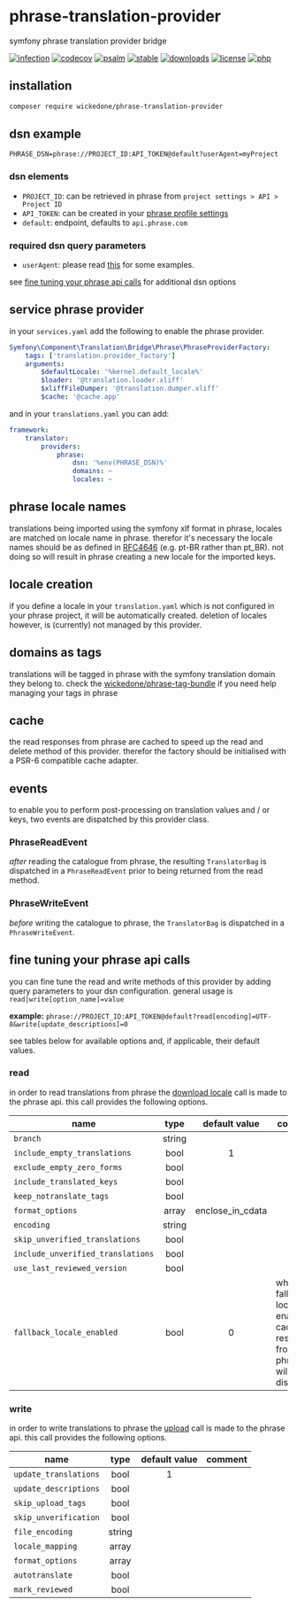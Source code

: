 # phrase-translation-provider

symfony phrase translation provider bridge

[![infection](https://img.shields.io/endpoint?style=flat&url=https%3A%2F%2Fbadge-api.stryker-mutator.io%2Fgithub.com%2FwickedOne%2Fphrase-translation-provider%2Fmaster)](https://dashboard.stryker-mutator.io/reports/github.com/wickedOne/phrase-translation-provider/master)
[![codecov](https://codecov.io/gh/wickedOne/phrase-translation-provider/branch/master/graph/badge.svg?token=UHKAVGURP7)](https://codecov.io/gh/wickedOne/phrase-translation-provider)
[![psalm](https://shepherd.dev/github/wickedOne/phrase-translation-provider/coverage.svg)](https://shepherd.dev/github/wickedOne/phrase-translation-provider)
[![stable](http://poser.pugx.org/wickedone/phrase-translation-provider/v)](https://packagist.org/packages/wickedone/phrase-translation-provider)
[![downloads](http://poser.pugx.org/wickedone/phrase-translation-provider/downloads)](https://packagist.org/packages/wickedone/phrase-translation-provider)
[![license](http://poser.pugx.org/wickedone/phrase-translation-provider/license)](https://packagist.org/packages/wickedone/phrase-translation-provider)
[![php](http://poser.pugx.org/wickedone/phrase-translation-provider/require/php)](https://packagist.org/packages/wickedone/phrase-translation-provider)

## installation

```bash
composer require wickedone/phrase-translation-provider
```

## dsn example

```dotenv
PHRASE_DSN=phrase://PROJECT_ID:API_TOKEN@default?userAgent=myProject
```
 
### dsn elements

- `PROJECT_ID`: can be retrieved in phrase from `project settings > API > Project ID`
- `API_TOKEN`: can be created in your [phrase profile settings](https://app.phrase.com/settings/oauth_access_tokens)
- `default`: endpoint, defaults to `api.phrase.com`

### required dsn query parameters

- `userAgent`: please read [this](https://developers.phrase.com/api/#overview--identification-via-user-agent) for some examples.

see [fine tuning your phrase api calls](#fine-tuning-your-phrase-api-calls) for additional dsn options

## service phrase provider

in your `services.yaml` add the following to enable the phrase provider.
```yaml
Symfony\Component\Translation\Bridge\Phrase\PhraseProviderFactory:
    tags: ['translation.provider_factory']
    arguments:
        $defaultLocale: '%kernel.default_locale%'
        $loader: '@translation.loader.xliff'
        $xliffFileDumper: '@translation.dumper.xliff'
        $cache: '@cache.app'
```
and in your `translations.yaml` you can add:
```yaml
framework:
    translator:
        providers:
            phrase:
                dsn: '%env(PHRASE_DSN)%'
                domains: ~
                locales: ~
```

## phrase locale names

translations being imported using the symfony xlf format in phrase, locales are matched on locale name in phrase.
therefor it's necessary the locale names should be as defined in [RFC4646](https://www.ietf.org/rfc/rfc4646.txt) (e.g. pt-BR rather than pt_BR).
not doing so will result in phrase creating a new locale for the imported keys.

## locale creation

if you define a locale in your `translation.yaml` which is not configured in your phrase project, it will be automatically created. deletion of locales however, is (currently) not managed by this provider.

## domains as tags

translations will be tagged in phrase with the symfony translation domain they belong to.
check the [wickedone/phrase-tag-bundle](https://github.com/wickedOne/phrase-tag-bundle) if you need help managing your tags in phrase 

## cache

the read responses from phrase are cached to speed up the read and delete method of this provider.
therefor the factory should be initialised with a PSR-6 compatible cache adapter.

## events

to enable you to perform post-processing on translation values and / or keys, two events are dispatched by this provider class.

### PhraseReadEvent

_after_ reading the catalogue from phrase, the resulting `TranslatorBag` is dispatched in a `PhraseReadEvent` prior to being returned from the read method. 

### PhraseWriteEvent

_before_ writing the catalogue to phrase, the `TranslatorBag` is dispatched in a `PhraseWriteEvent`.

## fine tuning your phrase api calls

you can fine tune the read and write methods of this provider by adding query parameters to your dsn configuration.
general usage is `read|write[option_name]=value`

**example:** `phrase://PROJECT_ID:API_TOKEN@default?read[encoding]=UTF-8&write[update_descriptions]=0`

see tables below for available options and, if applicable, their default values.

### read

in order to read translations from phrase the [download locale](https://developers.phrase.com/api/#get-/projects/-project_id-/locales/-id-/download) call is made to the phrase api. this call provides the following options.

| name                              |  type  |  default value   | comment                                                                             |
|-----------------------------------|:------:|:----------------:|-------------------------------------------------------------------------------------|
| `branch`                          | string |                  |                                                                                     |
| `include_empty_translations`      |  bool  |        1         |                                                                                     |
| `exclude_empty_zero_forms`        |  bool  |                  |                                                                                     |
| `include_translated_keys`         |  bool  |                  |                                                                                     |
| `keep_notranslate_tags`           |  bool  |                  |                                                                                     |
| `format_options`                  | array  | enclose_in_cdata |                                                                                     |                                                                                     |
| `encoding`                        | string |                  |                                                                                     |                                                                                     |
| `skip_unverified_translations`    |  bool  |                  |                                                                                     |                                                                                     |
| `include_unverified_translations` |  bool  |                  |                                                                                     |                                                                                     |
| `use_last_reviewed_version`       |  bool  |                  |                                                                                     |                                                                                     |
| `fallback_locale_enabled`         |  bool  |        0         | when the fallback locale is enabled, caching responses from phrase will be disabled |

### write

in order to write translations to phrase the [upload](https://developers.phrase.com/api/#post-/projects/-project_id-/uploads) call is made to the phrase api. this call provides the following options.  

| name                  |  type  | default value | comment |
|-----------------------|:------:|:-------------:|---------|
| `update_translations` |  bool  |       1       |         |
| `update_descriptions` |  bool  |               |         |
| `skip_upload_tags`    |  bool  |               |         |
| `skip_unverification` |  bool  |               |         |
| `file_encoding`       | string |               |         |
| `locale_mapping`      | array  |               |         |
| `format_options`      | array  |               |         |
| `autotranslate`       |  bool  |               |         |
| `mark_reviewed`       |  bool  |               |         |
